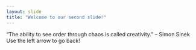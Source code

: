```yaml
---
layout: slide
title: "Welcome to our second slide!"
---
```

“The ability to see order through chaos is called creativity.” – Simon Sinek
Use the left arrow to go back!
